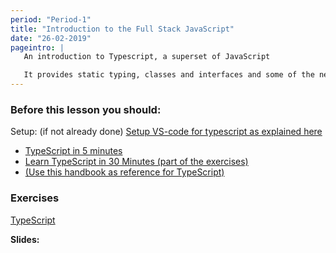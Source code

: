 ```yaml
---
period: "Period-1"
title: "Introduction to the Full Stack JavaScript"
date: "26-02-2019"
pageintro: | 
   An introduction to Typescript, a superset of JavaScript

   It provides static typing, classes and interfaces and some of the newest ES-next features
---
```


### Before this lesson you should:
Setup: (if not already done) [Setup VS-code for typescript as explained here](https://code.visualstudio.com/docs/languages/typescript)
<!--readings_begin-->
- [TypeScript in 5 minutes](https://www.typescriptlang.org/docs/home.html)
- [Learn TypeScript in 30 Minutes (part of the exercises)](https://tutorialzine.com/2016/07/learn-typescript-in-30-minutes)
- [(Use this handbook as reference for TypeScript)](https://www.typescriptlang.org/docs/home.html)
<!--readings_end-->


### Exercises
<!--exercises_begin-->
[TypeScript](https://docs.google.com/document/d/1Lxg0SkcKzBkARM3nzS-82xHZfqgDECJA9blTbIjaJTQ/edit?usp=sharing)
<!--exercises_end-->

**Slides:** 
